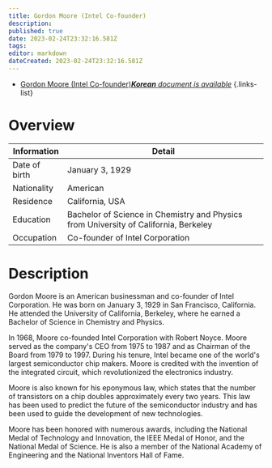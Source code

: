 ```yaml
---
title: Gordon Moore (Intel Co-founder)
description: 
published: true
date: 2023-02-24T23:32:16.581Z
tags: 
editor: markdown
dateCreated: 2023-02-24T23:32:16.581Z
---
```


- [Gordon Moore (Intel Co-founder)***Korean** document is available*](/ko/Knowledge-base/Dictionary/Person/gordon-moore-intel-co-founder)
{.links-list}


# Overview

| Information | Detail |
| --- | --- |
| Date of birth | January 3, 1929 |
| Nationality | American |
| Residence | California, USA |
| Education | Bachelor of Science in Chemistry and Physics from University of California, Berkeley |
| Occupation | Co-founder of Intel Corporation |

# Description

Gordon Moore is an American businessman and co-founder of Intel Corporation. He was born on January 3, 1929 in San Francisco, California. He attended the University of California, Berkeley, where he earned a Bachelor of Science in Chemistry and Physics.

In 1968, Moore co-founded Intel Corporation with Robert Noyce. Moore served as the company's CEO from 1975 to 1987 and as Chairman of the Board from 1979 to 1997. During his tenure, Intel became one of the world's largest semiconductor chip makers. Moore is credited with the invention of the integrated circuit, which revolutionized the electronics industry.

Moore is also known for his eponymous law, which states that the number of transistors on a chip doubles approximately every two years. This law has been used to predict the future of the semiconductor industry and has been used to guide the development of new technologies.

Moore has been honored with numerous awards, including the National Medal of Technology and Innovation, the IEEE Medal of Honor, and the National Medal of Science. He is also a member of the National Academy of Engineering and the National Inventors Hall of Fame.